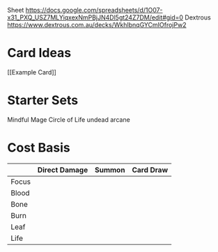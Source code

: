 Sheet
https://docs.google.com/spreadsheets/d/1O07-x31_PXQ_USZ7MLYiqxexNmPBjJN4Dl5gt24Z7DM/edit#gid=0
Dextrous
https://www.dextrous.com.au/decks/WkhIbnqGYCmIOfrojPw2
# Card Ideas
[[Example Card]]
# Starter Sets
Mindful Mage
Circle of Life
undead
arcane
# Cost Basis
|       | Direct Damage | Summon | Card Draw |
| ----- | ------------- | ------ | --------- |
| Focus |               |        |           |
| Blood |               |        |           |
| Bone  |               |        |           |
| Burn  |               |        |           |
| Leaf  |               |        |           |
| Life  |               |        |           |
